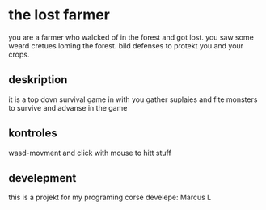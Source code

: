 # the lost farmer
you are a farmer who walcked of in the forest and got lost.
you saw some weard cretues loming the forest. bild defenses to protekt you and your crops.

## deskription
 it is a top dovn survival game in with you gather suplaies and fite monsters to survive and advanse in the game

## kontroles
 wasd-movment and click with mouse to hitt stuff

## develepment
this is a projekt for my programing corse
develepe: Marcus L